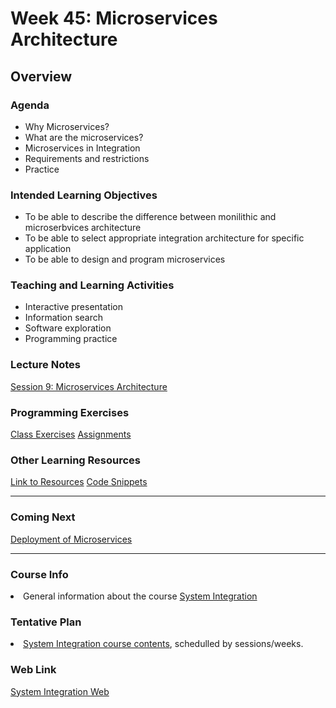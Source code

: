 # Week 45: Microservices Architecture
<h2>Overview</h2>
<h3>Agenda</h3>
<ul>
  <li>Why Microservices?</li>
  <li>What are the microservices?</li>
  <li>Microservices in Integration</li>  
  <li>Requirements and restrictions</li>
  <li>Practice</li>
</ul>

<h3>Intended Learning Objectives</h3>
<ul>
	<li>To be able to describe the difference between monilithic and microserbvices architecture</li>
	<li>To be able to select appropriate integration architecture for specific application</li>
  	<li>To be able to design and program microservices</li>
</ul>

<h3>Teaching and Learning Activities</h3>
<ul>
	<li>Interactive presentation</li>
	<li>Information search</li>	
	<li>Software exploration</li>
  <li>Programming practice</li>
</ul>
 
<h3>Lecture Notes</h3>
  	<a href="https://cphbusiness.mrooms.net/pluginfile.php/295381/mod_resource/content/1/Session9Microservices.pdf">Session 9: Microservices Architecture</a>
  
<h3>Programming Exercises</h3>
	<a href="https://github.com/datsoftlyngby/soft2019fall-si/tree/master/docs/Sessions/Week45/Class%20Exercises">Class Exercises</a> 
	<a href="https://github.com/datsoftlyngby/soft2019fall-si/tree/master/docs/Sessions/Week45/Assignments.md">Assignments</a> 
	
<h3>Other Learning Resources</h3>
<a href="https://github.com/datsoftlyngby/soft2019fall-si/tree/master/docs/Sessions/Week45/Resources.md/">Link to Resources</a>
<a href="https://github.com/datsoftlyngby/soft2019fall-si/tree/master/code">Code Snippets</a>

<hr>
<h3>Coming Next</h3>
<a href="https://datsoftlyngby.github.io/soft2019fall-si/Sessions/Week46/">Deployment of Microservices</a>
<hr>
<h3>Course Info</h3>
<li>General information about the course <a href="https://datsoftlyngby.github.io/soft2019fall/SI/course-info.html">System Integration</a></li>
<h3>Tentative Plan</h3>
<li><a href="https://datsoftlyngby.github.io/soft2019fall/SI/tentative-plan.html">System Integration course contents</a>, schedulled by sessions/weeks.</li>
<h3>Web Link</h3>
<a href="https://datsoftlyngby.github.io/soft2019fall-si">System Integration Web</a>



